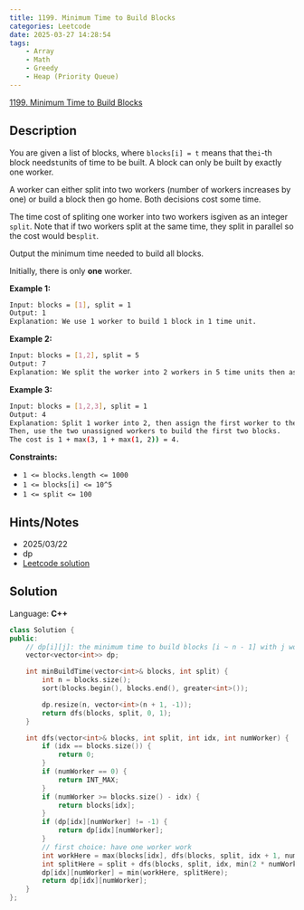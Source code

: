 ```yaml
---
title: 1199. Minimum Time to Build Blocks
categories: Leetcode
date: 2025-03-27 14:28:54
tags:
    - Array
    - Math
    - Greedy
    - Heap (Priority Queue)
---
```


[1199. Minimum Time to Build Blocks](https://leetcode.com/problems/minimum-time-to-build-blocks/description/)

## Description

You are given a list of blocks, where `blocks[i] = t` means that the`i`-th block needs`t`units of time to be built. A block can only be built by exactly one worker.

A worker can either split into two workers (number of workers increases by one) or build a block then go home. Both decisions cost some time.

The time cost of spliting one worker into two workers isgiven as an integer `split`. Note that if two workers split at the same time, they split in parallel so the cost would be`split`.

Output the minimum time needed to build all blocks.

Initially, there is only **one**  worker.

**Example 1:**

```bash
Input: blocks = [1], split = 1
Output: 1
Explanation: We use 1 worker to build 1 block in 1 time unit.
```

**Example 2:**

```bash
Input: blocks = [1,2], split = 5
Output: 7
Explanation: We split the worker into 2 workers in 5 time units then assign each of them to a block so the cost is 5 + max(1, 2) = 7.
```

**Example 3:**

```bash
Input: blocks = [1,2,3], split = 1
Output: 4
Explanation: Split 1 worker into 2, then assign the first worker to the last block and split the second worker into 2.
Then, use the two unassigned workers to build the first two blocks.
The cost is 1 + max(3, 1 + max(1, 2)) = 4.
```

**Constraints:**

- `1 <= blocks.length <= 1000`
- `1 <= blocks[i] <= 10^5`
- `1 <= split <= 100`

## Hints/Notes

- 2025/03/22
- dp
- [Leetcode solution](https://leetcode.com/problems/minimum-time-to-build-blocks/editorial/)

## Solution

Language: **C++**

```C++
class Solution {
public:
    // dp[i][j]: the minimum time to build blocks [i ~ n - 1] with j workers
    vector<vector<int>> dp;

    int minBuildTime(vector<int>& blocks, int split) {
        int n = blocks.size();
        sort(blocks.begin(), blocks.end(), greater<int>());

        dp.resize(n, vector<int>(n + 1, -1));
        return dfs(blocks, split, 0, 1);
    }

    int dfs(vector<int>& blocks, int split, int idx, int numWorker) {
        if (idx == blocks.size()) {
            return 0;
        }
        if (numWorker == 0) {
            return INT_MAX;
        }
        if (numWorker >= blocks.size() - idx) {
            return blocks[idx];
        }
        if (dp[idx][numWorker] != -1) {
            return dp[idx][numWorker];
        }
        // first choice: have one worker work
        int workHere = max(blocks[idx], dfs(blocks, split, idx + 1, numWorker - 1));
        int splitHere = split + dfs(blocks, split, idx, min(2 * numWorker, (int)blocks.size() - idx));
        dp[idx][numWorker] = min(workHere, splitHere);
        return dp[idx][numWorker];
    }
};
```
